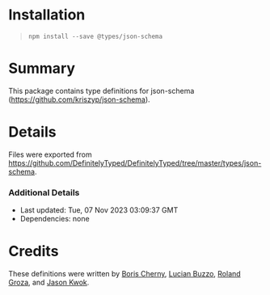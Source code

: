 # Installation

> `npm install --save @types/json-schema`

# Summary

This package contains type definitions for json-schema (https://github.com/kriszyp/json-schema).

# Details

Files were exported from https://github.com/DefinitelyTyped/DefinitelyTyped/tree/master/types/json-schema.

### Additional Details

- Last updated: Tue, 07 Nov 2023 03:09:37 GMT
- Dependencies: none

# Credits

These definitions were written by [Boris Cherny](https://github.com/bcherny), [Lucian Buzzo](https://github.com/lucianbuzzo), [Roland Groza](https://github.com/rolandjitsu), and [Jason Kwok](https://github.com/JasonHK).
